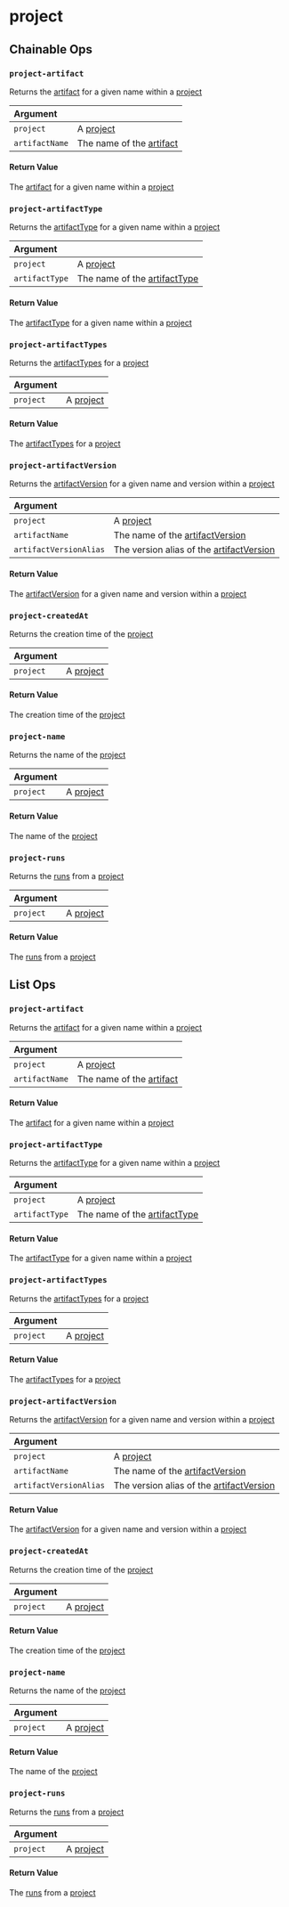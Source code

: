 # project

## Chainable Ops
<h3 id="project-artifact"><code>project-artifact</code></h3>

Returns the [artifact](artifact) for a given name within a [project](project)

| Argument |  |
| :--- | :--- |
| `project` | A [project](project) |
| `artifactName` | The name of the [artifact](artifact) |

#### Return Value
The [artifact](artifact) for a given name within a [project](project)

<h3 id="project-artifactType"><code>project-artifactType</code></h3>

Returns the [artifactType](artifact-type) for a given name within a [project](project)

| Argument |  |
| :--- | :--- |
| `project` | A [project](project) |
| `artifactType` | The name of the [artifactType](artifact-type) |

#### Return Value
The [artifactType](artifact-type) for a given name within a [project](project)

<h3 id="project-artifactTypes"><code>project-artifactTypes</code></h3>

Returns the [artifactTypes](artifact-type) for a [project](project)

| Argument |  |
| :--- | :--- |
| `project` | A [project](project) |

#### Return Value
The [artifactTypes](artifact-type) for a [project](project)

<h3 id="project-artifactVersion"><code>project-artifactVersion</code></h3>

Returns the [artifactVersion](artifact-version) for a given name and version within a [project](project)

| Argument |  |
| :--- | :--- |
| `project` | A [project](project) |
| `artifactName` | The name of the [artifactVersion](artifact-version) |
| `artifactVersionAlias` | The version alias of the [artifactVersion](artifact-version) |

#### Return Value
The [artifactVersion](artifact-version) for a given name and version within a [project](project)

<h3 id="project-createdAt"><code>project-createdAt</code></h3>

Returns the creation time of the [project](project)

| Argument |  |
| :--- | :--- |
| `project` | A [project](project) |

#### Return Value
The creation time of the [project](project)

<h3 id="project-name"><code>project-name</code></h3>

Returns the name of the [project](project)

| Argument |  |
| :--- | :--- |
| `project` | A [project](project) |

#### Return Value
The name of the [project](project)

<h3 id="project-runs"><code>project-runs</code></h3>

Returns the [runs](run) from a [project](project)

| Argument |  |
| :--- | :--- |
| `project` | A [project](project) |

#### Return Value
The [runs](run) from a [project](project)


## List Ops
<h3 id="project-artifact"><code>project-artifact</code></h3>

Returns the [artifact](artifact) for a given name within a [project](project)

| Argument |  |
| :--- | :--- |
| `project` | A [project](project) |
| `artifactName` | The name of the [artifact](artifact) |

#### Return Value
The [artifact](artifact) for a given name within a [project](project)

<h3 id="project-artifactType"><code>project-artifactType</code></h3>

Returns the [artifactType](artifact-type) for a given name within a [project](project)

| Argument |  |
| :--- | :--- |
| `project` | A [project](project) |
| `artifactType` | The name of the [artifactType](artifact-type) |

#### Return Value
The [artifactType](artifact-type) for a given name within a [project](project)

<h3 id="project-artifactTypes"><code>project-artifactTypes</code></h3>

Returns the [artifactTypes](artifact-type) for a [project](project)

| Argument |  |
| :--- | :--- |
| `project` | A [project](project) |

#### Return Value
The [artifactTypes](artifact-type) for a [project](project)

<h3 id="project-artifactVersion"><code>project-artifactVersion</code></h3>

Returns the [artifactVersion](artifact-version) for a given name and version within a [project](project)

| Argument |  |
| :--- | :--- |
| `project` | A [project](project) |
| `artifactName` | The name of the [artifactVersion](artifact-version) |
| `artifactVersionAlias` | The version alias of the [artifactVersion](artifact-version) |

#### Return Value
The [artifactVersion](artifact-version) for a given name and version within a [project](project)

<h3 id="project-createdAt"><code>project-createdAt</code></h3>

Returns the creation time of the [project](project)

| Argument |  |
| :--- | :--- |
| `project` | A [project](project) |

#### Return Value
The creation time of the [project](project)

<h3 id="project-name"><code>project-name</code></h3>

Returns the name of the [project](project)

| Argument |  |
| :--- | :--- |
| `project` | A [project](project) |

#### Return Value
The name of the [project](project)

<h3 id="project-runs"><code>project-runs</code></h3>

Returns the [runs](run) from a [project](project)

| Argument |  |
| :--- | :--- |
| `project` | A [project](project) |

#### Return Value
The [runs](run) from a [project](project)

